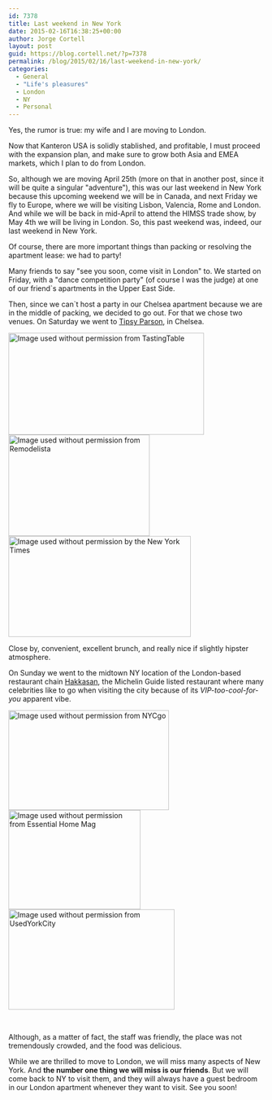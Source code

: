 ```yaml
---
id: 7378
title: Last weekend in New York
date: 2015-02-16T16:38:25+00:00
author: Jorge Cortell
layout: post
guid: https://blog.cortell.net/?p=7378
permalink: /blog/2015/02/16/last-weekend-in-new-york/
categories:
  - General
  - "Life's pleasures"
  - London
  - NY
  - Personal
---
```

Yes, the rumor is true: my wife and I are moving to London.

Now that Kanteron USA is solidly stablished, and profitable, I must proceed with the expansion plan, and make sure to grow both Asia and EMEA markets, which I plan to do from London.

So, although we are moving April 25th (more on that in another post, since it will be quite a singular "adventure"), this was our last weekend in New York because this upcoming weekend we will be in Canada, and next Friday we fly to Europe, where we will be visiting Lisbon, Valencia, Rome and London. And while we will be back in mid-April to attend the HIMSS trade show, by May 4th we will be living in London. So, this past weekend was, indeed, our last weekend in New York.

Of course, there are more important things than packing or resolving the apartment lease: we had to party!

Many friends to say "see you soon, come visit in London" to. We started on Friday, with a "dance competition party" (of course I was the judge) at one of our friend`s apartments in the Upper East Side.

Then, since we can`t host a party in our Chelsea apartment because we are in the middle of packing, we decided to go out. For that we chose two venues. On Saturday we went to <a title="https://tipsyparson.com/" href="https://tipsyparson.com/" target="_blank">Tipsy Parson</a>, in Chelsea.

<img class="alignnone" src="https://prodstatics3cdn1.tastingtable.com/images/articles/2009_12/tipsy-lg.jpg" alt="Image used without permission from TastingTable" width="385" height="200" /><img class="alignnone" src="https://www.remodelista.com/files/img/sub/uimg/julie/12-2010/tipsy-parson-exterior.jpg" alt="Image used without permission from Remodelista" width="278" height="199" /><img class="alignnone" src="https://graphics8.nytimes.com/images/2009/12/09/dining/09brieftipsyspan-1/articleLarge.jpg" alt="Image used without permission by the New York Times" width="359" height="198" />

Close by, convenient, excellent brunch, and really nice if slightly hipster atmosphere.

On Sunday we went to the midtown NY location of the London-based restaurant chain <a title="https://hakkasan.com/locations/hakkasan-new-york/" href="https://hakkasan.com/locations/hakkasan-new-york/" target="_blank">Hakkasan</a>, the Michelin Guide listed restaurant where many celebrities like to go when visiting the city because of its _VIP-too-cool-for-you_ apparent vibe.

<img class="alignnone" src="https://www.nycgo.com/images/460x285/HakkasanV2_460x285.jpg" alt="Image used without permission from NYCgo" width="316" height="196" /><img class="alignnone" src="https://www.essentialhommemag.com/wp-content/uploads/2012/04/Hakkasan/IMG_0439.JPG" alt="Image used without permission from Essential Home Mag" width="260" height="195" /><img class="alignnone" src="https://www.usedyorkcity.com/wp-content/uploads/2012/07/hakkasan_ny_grandopening_jkratochvil_0791.jpg" alt="Image used without permission from UsedYorkCity" width="327" height="197" />

&nbsp;

Although, as a matter of fact, the staff was friendly, the place was not tremendously crowded, and the food was delicious.

While we are thrilled to move to London, we will miss many aspects of New York. And **the number one thing we will miss is our friends**. But we will come back to NY to visit them, and they will always have a guest bedroom in our London apartment whenever they want to visit. See you soon!
